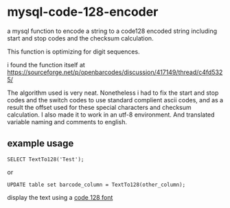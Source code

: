 # mysql-code-128-encoder

a mysql function to encode a string to a code128 encoded string including start and stop codes and the checksum calculation.

This function is optimizing for digit sequences.

i found the function itself at https://sourceforge.net/p/openbarcodes/discussion/417149/thread/c4fd5325/

The algorithm used is very neat. Nonetheless i had to fix the start and stop codes and the switch codes to use standard complient ascii codes, and as a result the offset used for these special characters and checksum calculation.
I also made it to work in an utf-8 environment. And translated variable naming and comments to english.

## example usage

    SELECT TextTo128('Test');

or

    UPDATE table set barcode_column = TextTo128(other_column);
    
display the text using a [code 128 font](https://github.com/Holger-Will/code-128-font)
